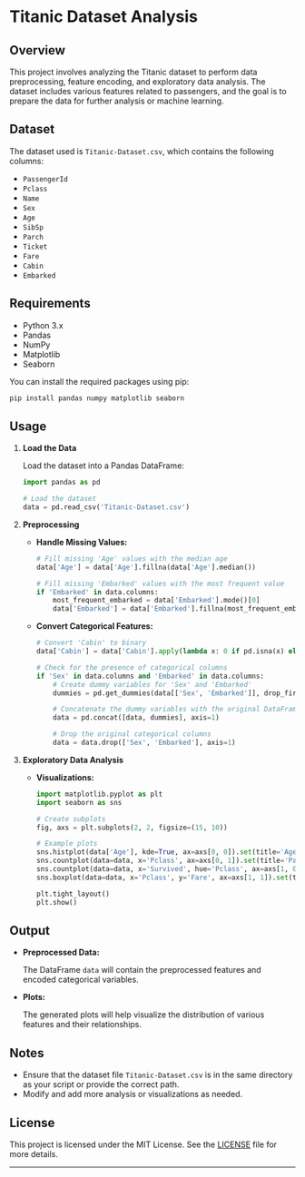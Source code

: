 # Titanic Dataset Analysis

## Overview

This project involves analyzing the Titanic dataset to perform data preprocessing, feature encoding, and exploratory data analysis. The dataset includes various features related to passengers, and the goal is to prepare the data for further analysis or machine learning.

## Dataset

The dataset used is `Titanic-Dataset.csv`, which contains the following columns:
- `PassengerId`
- `Pclass`
- `Name`
- `Sex`
- `Age`
- `SibSp`
- `Parch`
- `Ticket`
- `Fare`
- `Cabin`
- `Embarked`

## Requirements

- Python 3.x
- Pandas
- NumPy
- Matplotlib
- Seaborn

You can install the required packages using pip:

```bash
pip install pandas numpy matplotlib seaborn
```

## Usage

1. **Load the Data**

   Load the dataset into a Pandas DataFrame:

   ```python
   import pandas as pd

   # Load the dataset
   data = pd.read_csv('Titanic-Dataset.csv')
   ```

2. **Preprocessing**

   - **Handle Missing Values:**

     ```python
     # Fill missing 'Age' values with the median age
     data['Age'] = data['Age'].fillna(data['Age'].median())

     # Fill missing 'Embarked' values with the most frequent value
     if 'Embarked' in data.columns:
         most_frequent_embarked = data['Embarked'].mode()[0]
         data['Embarked'] = data['Embarked'].fillna(most_frequent_embarked)
     ```

   - **Convert Categorical Features:**

     ```python
     # Convert 'Cabin' to binary
     data['Cabin'] = data['Cabin'].apply(lambda x: 0 if pd.isna(x) else 1)

     # Check for the presence of categorical columns
     if 'Sex' in data.columns and 'Embarked' in data.columns:
         # Create dummy variables for 'Sex' and 'Embarked'
         dummies = pd.get_dummies(data[['Sex', 'Embarked']], drop_first=True)

         # Concatenate the dummy variables with the original DataFrame
         data = pd.concat([data, dummies], axis=1)

         # Drop the original categorical columns
         data = data.drop(['Sex', 'Embarked'], axis=1)
     ```

3. **Exploratory Data Analysis**

   - **Visualizations:**

     ```python
     import matplotlib.pyplot as plt
     import seaborn as sns

     # Create subplots
     fig, axs = plt.subplots(2, 2, figsize=(15, 10))

     # Example plots
     sns.histplot(data['Age'], kde=True, ax=axs[0, 0]).set(title='Age Distribution')
     sns.countplot(data=data, x='Pclass', ax=axs[0, 1]).set(title='Passenger Class Distribution')
     sns.countplot(data=data, x='Survived', hue='Pclass', ax=axs[1, 0]).set(title='Survival by Pclass')
     sns.boxplot(data=data, x='Pclass', y='Fare', ax=axs[1, 1]).set(title='Fare by Pclass')

     plt.tight_layout()
     plt.show()
     ```

## Output

- **Preprocessed Data:**

  The DataFrame `data` will contain the preprocessed features and encoded categorical variables.

- **Plots:**

  The generated plots will help visualize the distribution of various features and their relationships.

## Notes

- Ensure that the dataset file `Titanic-Dataset.csv` is in the same directory as your script or provide the correct path.
- Modify and add more analysis or visualizations as needed.

## License

This project is licensed under the MIT License. See the [LICENSE](LICENSE) file for more details.

---
